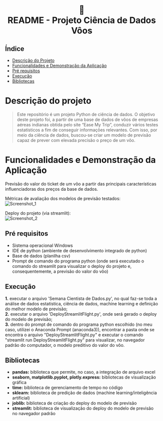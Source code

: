 <h1 align="center">
📄<br>README - Projeto Ciência de Dados Vôos
</h1>

## Índice 

* [Descrição do Projeto](#descrição-do-projeto)
* [Funcionalidades e Demonstração da Aplicação](#funcionalidades-e-demonstração-da-aplicação)
* [Pré requisitos](#pré-requisitos)
* [Execução](#execução)
* [Bibliotecas](#bibliotecas)

# Descrição do projeto
> Este repositório é um projeto Python de ciência de dados. O objetivo deste projeto foi, a partir de uma base de dados de vôos de empresas aéreas indianas obtida pelo site “Ease My Trip”, conduzir vários testes estatísticos a fim de conseguir informações relevantes. Com isso, por meio da ciência de dados, buscou-se criar um modelo de previsão capaz de prever com elevada precisão o preço de um vôo.

# Funcionalidades e Demonstração da Aplicação
Previsão do valor do ticket de um vôo a partir das principais características influenciadoras dos preços da base de dados.

Métricas de avaliação dos modelos de previsão testados:<br>
![Screenshot_1](https://user-images.githubusercontent.com/128300382/227525837-8d586f93-b297-4238-82ca-f3cadb076567.png)

Deploy do projeto (via streamlit):<br>
![Screenshot_2](https://user-images.githubusercontent.com/128300382/227525863-42901d3d-0373-4ebe-b2f0-60805f8916e7.png)


## Pré requisitos

* Sistema operacional Windows
* IDE de python (ambiente de desenvolvimento integrado de python)
* Base de dados (planilha csv)
* Prompt de comando do programa python (onde será executado o comando do streamlit para visualizar o deploy do projeto e, consequentemente, a previsão do valor do vôo) 

## Execução

<strong>1.</strong> executar o arquivo 'Semana Cientista de Dados.py', no qual faz-se toda a análise de dados estatística, ciência de dados, machine learning e definição do melhor modelo de previsão;<br>
<strong>2.</strong> executar o arquivo 'DeployStreamlitFlight.py', onde será gerado o deploy do modelo de previsão;<br>
<strong>3.</strong> dentro do prompt de comando do programa python escolhido (no meu caso, utilizei o Anaconda Prompt (anaconda3)), encontrar a pasta onde se encontra o arquivo "DeployStreamlitFlight.py" e executar o comando "streamlit run DeployStreamlitFlight.py" para visualizar, no navegador padrão do computador, o modelo preditivo do valor do vôo.<br>

## Bibliotecas
* <strong>pandas:</strong> biblioteca que permite, no caso, a integração de arquivo excel<br>
* <strong>seaborn, matplotlib.pyplot, plotly.express:</strong> bibliotecas de visualização gráfica<br>
* <strong>time:</strong> biblioteca de gerenciamento de tempo no código<br>
* <strong>sklearn:</strong> biblioteca de predição de dados (machine learning/inteligência artificial)<br>
* <strong>joblib:</strong> biblioteca de criação do deploy do modelo de previsão<br>
* <strong>streamlit:</strong> biblioteca de visualização do deploy do modelo de previsão no navegador padrão<br>
